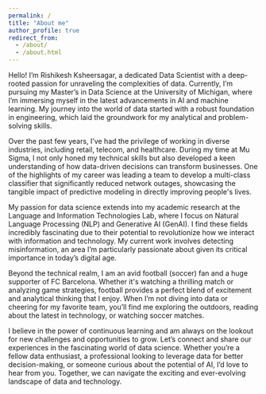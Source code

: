```yaml
---
permalink: /
title: "About me"
author_profile: true
redirect_from: 
  - /about/
  - /about.html
---
```


Hello! I’m Rishikesh Ksheersagar, a dedicated Data Scientist with a deep-rooted passion for unraveling the complexities of data. Currently, I’m pursuing my Master’s in Data Science at the University of Michigan, where I’m immersing myself in the latest advancements in AI and machine learning. My journey into the world of data started with a robust foundation in engineering, which laid the groundwork for my analytical and problem-solving skills.

Over the past few years, I’ve had the privilege of working in diverse industries, including retail, telecom, and healthcare. During my time at Mu Sigma, I not only honed my technical skills but also developed a keen understanding of how data-driven decisions can transform businesses. One of the highlights of my career was leading a team to develop a multi-class classifier that significantly reduced network outages, showcasing the tangible impact of predictive modeling in directly improving people's lives.

My passion for data science extends into my academic research at the Language and Information Technologies Lab, where I focus on Natural Language Processing (NLP) and Generative AI (GenAI). I find these fields incredibly fascinating due to their potential to revolutionize how we interact with information and technology. My current work involves detecting misinformation, an area I’m particularly passionate about given its critical importance in today’s digital age.

Beyond the technical realm, I am an avid football (soccer) fan and a huge supporter of FC Barcelona. Whether it's watching a thrilling match or analyzing game strategies, football provides a perfect blend of excitement and analytical thinking that I enjoy. When I’m not diving into data or cheering for my favorite team, you’ll find me exploring the outdoors, reading about the latest in technology, or watching soccer matches.

I believe in the power of continuous learning and am always on the lookout for new challenges and opportunities to grow. Let’s connect and share our experiences in the fascinating world of data science. Whether you’re a fellow data enthusiast, a professional looking to leverage data for better decision-making, or someone curious about the potential of AI, I’d love to hear from you. Together, we can navigate the exciting and ever-evolving landscape of data and technology.